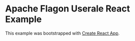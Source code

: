 # Apache Flagon Userale React Example

This example was bootstrapped with [Create React App](https://github.com/facebook/create-react-app).
